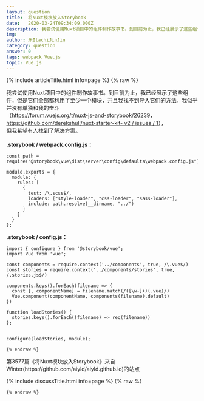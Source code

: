 ```yaml
---
layout: question
title:  将Nuxt模块放入Storybook
date:   2020-03-24T09:34:09.000Z
description: 我尝试使用Nuxt项目中的组件制作故事书。到目前为止，我已经展示了这些组件，但是它们全部都利用了至少一个模块，并且我找不到导入它们的方法。我似乎并没有单独...
img: 
author: 乐ItachiJinJin
category: question
answer: 0
tags: webpack Vue.js
topic: Vue.js
---
```

<div class="article-root">
  <div class="article">
    {% include articleTitle.html info=page %}
    {% raw %}
    <div class="article-content"><p><font style="vertical-align: inherit;"><font style="vertical-align: inherit;">我尝试使用Nuxt项目中的组件制作故事书。</font><font style="vertical-align: inherit;">到目前为止，我已经展示了这些组件，但是它们全部都利用了至少一个模块，并且我找不到导入它们的方法。</font><font style="vertical-align: inherit;">我似乎并没有单独和我的奋斗</font></font><br><font style="vertical-align: inherit;"><font style="vertical-align: inherit;">（</font></font><a href="https://forum.vuejs.org/t/nuxt-js-and-storybook/26239" rel="nofollow noreferrer"><font style="vertical-align: inherit;"><font style="vertical-align: inherit;">https://forum.vuejs.org/t/nuxt-js-and-storybook/26239</font></font></a><font style="vertical-align: inherit;"><font style="vertical-align: inherit;">，</font></font><br>
<a href="https://github.com/derekshull/nuxt-starter-kit-v2/issues/1" rel="nofollow noreferrer"><font style="vertical-align: inherit;"><font style="vertical-align: inherit;">https://github.com/derekshull/nuxt-starter-kit- v2 / issues / 1</font></font></a><font style="vertical-align: inherit;"><font style="vertical-align: inherit;">），</font></font><br><font style="vertical-align: inherit;"><font style="vertical-align: inherit;">
但我希望有人找到了解决方案。 
   </font></font><br><br>
<strong><font style="vertical-align: inherit;"><font style="vertical-align: inherit;">.storybook / webpack.config.js：</font></font></strong></p>

<pre><code>const path = require("@storybook\vue\dist\server\config\defaults\webpack.config.js");<font></font>
<font></font>
module.exports = {<font></font>
  module: {<font></font>
    rules: [<font></font>
      {<font></font>
        test: /\.scss$/,<font></font>
        loaders: ["style-loader", "css-loader", "sass-loader"],<font></font>
        include: path.resolve(__dirname, "../")<font></font>
      }<font></font>
    ]<font></font>
  }<font></font>
};<font></font>
</code></pre>

<p><strong><font style="vertical-align: inherit;"><font style="vertical-align: inherit;">.storybook / config.js：</font></font></strong></p>

<pre><code>import { configure } from '@storybook/vue';<font></font>
import Vue from 'vue';<font></font>
<font></font>
const components = require.context('../components', true, /\.vue$/)<font></font>
const stories = require.context('../components/stories', true, /.stories.js$/)<font></font>
<font></font>
components.keys().forEach(filename =&gt; {<font></font>
  const [, componentName] = filename.match(/([\w-]+)(.vue)/)<font></font>
  Vue.component(componentName, components(filename).default)<font></font>
})<font></font>
<font></font>
function loadStories() {<font></font>
  stories.keys().forEach((filename) =&gt; req(filename))<font></font>
};<font></font>
<font></font>
<font></font>
configure(loadStories, module);<font></font>
</code></pre></div>
    {% endraw %}
  </div>
  <p class="winter_mark">第3577篇《将Nuxt模块放入Storybook》来自Winter(https://github.com/aiyld/aiyld.github.io)的站点</p>
  <div class="discuss-wrapper">
    {% include discussTitle.html info=page %}
    {% raw %}
    
    {% endraw %}
  </div>
<div>
